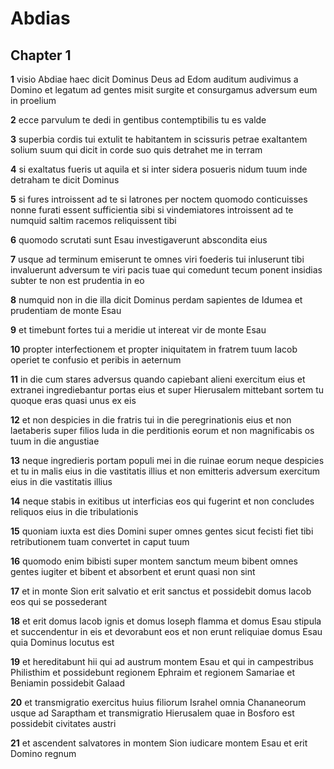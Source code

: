 # Abdias

## Chapter 1

**1** visio Abdiae haec dicit Dominus Deus ad Edom auditum audivimus a Domino et legatum ad gentes misit surgite et consurgamus adversum eum in proelium

**2** ecce parvulum te dedi in gentibus contemptibilis tu es valde

**3** superbia cordis tui extulit te habitantem in scissuris petrae exaltantem solium suum qui dicit in corde suo quis detrahet me in terram

**4** si exaltatus fueris ut aquila et si inter sidera posueris nidum tuum inde detraham te dicit Dominus

**5** si fures introissent ad te si latrones per noctem quomodo conticuisses nonne furati essent sufficientia sibi si vindemiatores introissent ad te numquid saltim racemos reliquissent tibi

**6** quomodo scrutati sunt Esau investigaverunt abscondita eius

**7** usque ad terminum emiserunt te omnes viri foederis tui inluserunt tibi invaluerunt adversum te viri pacis tuae qui comedunt tecum ponent insidias subter te non est prudentia in eo

**8** numquid non in die illa dicit Dominus perdam sapientes de Idumea et prudentiam de monte Esau

**9** et timebunt fortes tui a meridie ut intereat vir de monte Esau

**10** propter interfectionem et propter iniquitatem in fratrem tuum Iacob operiet te confusio et peribis in aeternum

**11** in die cum stares adversus quando capiebant alieni exercitum eius et extranei ingrediebantur portas eius et super Hierusalem mittebant sortem tu quoque eras quasi unus ex eis

**12** et non despicies in die fratris tui in die peregrinationis eius et non laetaberis super filios Iuda in die perditionis eorum et non magnificabis os tuum in die angustiae

**13** neque ingredieris portam populi mei in die ruinae eorum neque despicies et tu in malis eius in die vastitatis illius et non emitteris adversum exercitum eius in die vastitatis illius

**14** neque stabis in exitibus ut interficias eos qui fugerint et non concludes reliquos eius in die tribulationis

**15** quoniam iuxta est dies Domini super omnes gentes sicut fecisti fiet tibi retributionem tuam convertet in caput tuum

**16** quomodo enim bibisti super montem sanctum meum bibent omnes gentes iugiter et bibent et absorbent et erunt quasi non sint

**17** et in monte Sion erit salvatio et erit sanctus et possidebit domus Iacob eos qui se possederant

**18** et erit domus Iacob ignis et domus Ioseph flamma et domus Esau stipula et succendentur in eis et devorabunt eos et non erunt reliquiae domus Esau quia Dominus locutus est

**19** et hereditabunt hii qui ad austrum montem Esau et qui in campestribus Philisthim et possidebunt regionem Ephraim et regionem Samariae et Beniamin possidebit Galaad

**20** et transmigratio exercitus huius filiorum Israhel omnia Chananeorum usque ad Saraptham et transmigratio Hierusalem quae in Bosforo est possidebit civitates austri

**21** et ascendent salvatores in montem Sion iudicare montem Esau et erit Domino regnum

